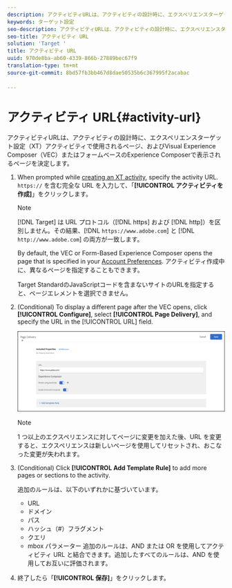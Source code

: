 ```yaml
---
description: アクティビティURLは、アクティビティの設計時に、エクスペリエンスターゲット設定アクティビティで使用されるページと、Visual Experience Composer（VEC）またはフォームベースのExperience Composerで表示されるページを決定します。
keywords: ターゲット設定
seo-description: アクティビティURLは、アクティビティの設計時に、エクスペリエンスターゲット設定アクティビティで使用されるページと、Adobe Target Visual Experience Composer（VEC）またはフォームベースのExperience Composerで表示されるページを決定します。
seo-title: アクティビティ URL
solution: 'Target '
title: アクティビティ URL
uuid: 970de8ba-ab60-4339-866b-27889bec67f9
translation-type: tm+mt
source-git-commit: 8bd57fb3bb467d8dae50535b6c367995f2acabac

---
```



# アクティビティ URL{#activity-url}

アクティビティURLは、アクティビティの設計時に、エクスペリエンスターゲット設定（XT）アクティビティで使用されるページ、およびVisual Experience Composer（VEC）またはフォームベースのExperience Composerで表示されるページを決定します。

1. When prompted while [creating an XT activity](/help/c-activities/t-experience-target/t-xt-create/xt-create.md), specify the activity URL. `https://` を含む完全な URL を入力して、「**[!UICONTROL アクティビティを作成]**」をクリックします。

   >[!NOTE]
   >
   >[!DNL Target] は URL プロトコル（[!DNL https] および [!DNL http]）を区別しません。その結果、[!DNL `https://www.adobe.com`] と [!DNL `http://www.adobe.com`] の両方が一致します。
   >
   >By default, the VEC or Form-Based Experience Composer opens the page that is specified in your [Account Preferences](/help/administrating-target/r-target-account-preferences/target-account-preferences.md). アクティビティ作成中に、異なるページを指定することもできます。
   >
   >Target StandardのJavaScriptコードを含まないサイトのURLを指定すると、ページエレメントを選択できません。

1. (Conditional) To display a different page after the VEC opens, click **[!UICONTROL Configure]**, select **[!UICONTROL Page Delivery]**, and specify the URL in the [!UICONTROL URL] field.

   ![ページ配信ダイアログボックス](/help/c-activities/t-experience-target/t-xt-create/assets/url-config-new.png)

   >[!NOTE]
   >
   >1 つ以上のエクスペリエンスに対してページに変更を加えた後、URL を変更すると、エクスペリエンスは新しいページを使用してリセットされ、おこなった変更が失われます。

1. (Conditional) Click **[!UICONTROL Add Template Rule]** to add more pages or sections to the activity.

   追加のルールは、以下のいずれかに基づいています。

   * URL
   * ドメイン
   * パス
   * ハッシュ（#）フラグメント
   * クエリ
   * mbox パラメーター
   追加のルールは、AND または OR を使用してアクティビティ URL と結合できます。追加したすべてのルールは、AND を使用してお互いに評価されます。

1. 終了したら「**[!UICONTROL 保存]**」をクリックします。